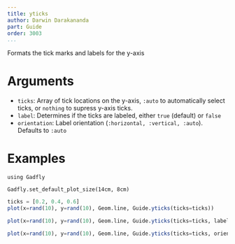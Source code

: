 ```yaml
---
title: yticks
author: Darwin Darakananda
part: Guide
order: 3003
...
```


Formats the tick marks and labels for the y-axis

# Arguments
  * `ticks`: Array of tick locations on the y-axis, `:auto` to automatically
    select ticks, or `nothing` to supress y-axis ticks.
  * `label`: Determines if the ticks are labeled, either
    `true` (default) or `false`
  * `orientation`: Label orientation
    (`:horizontal, :vertical, :auto`). Defaults to `:auto`

# Examples

```{.julia hide="true" results="none"}
using Gadfly

Gadfly.set_default_plot_size(14cm, 8cm)
```

```julia
ticks = [0.2, 0.4, 0.6]
plot(x=rand(10), y=rand(10), Geom.line, Guide.yticks(ticks=ticks))
```

```julia
plot(x=rand(10), y=rand(10), Geom.line, Guide.yticks(ticks=ticks, label=false))
```

```julia
plot(x=rand(10), y=rand(10), Geom.line, Guide.yticks(ticks=ticks, orientation=:vertical))
```

